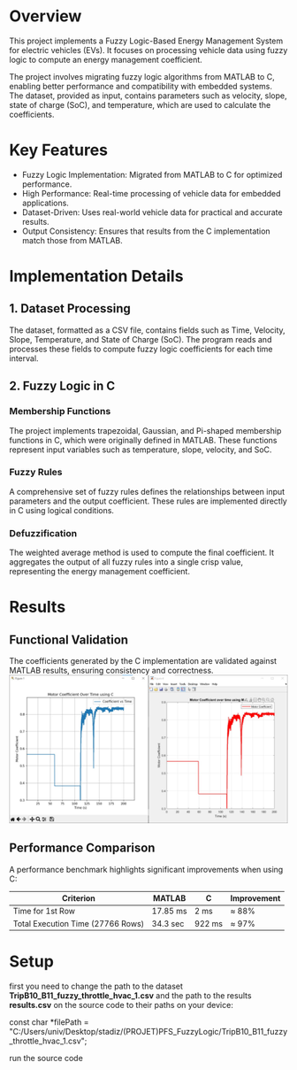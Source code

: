 
# Overview

This project implements a Fuzzy Logic-Based Energy Management System for electric vehicles (EVs). It focuses on processing vehicle data using fuzzy logic to compute an energy management coefficient.

The project involves migrating fuzzy logic algorithms from MATLAB to C, enabling better performance and compatibility with embedded systems. The dataset, provided as input, contains parameters such as velocity, slope, state of charge (SoC), and temperature, which are used to calculate the coefficients.

# Key Features 

- Fuzzy Logic Implementation: Migrated from MATLAB to C for optimized performance.
- High Performance: Real-time processing of vehicle data for embedded applications.
- Dataset-Driven: Uses real-world vehicle data for practical and accurate results.
- Output Consistency: Ensures that results from the C implementation match those from MATLAB.

# Implementation Details

## 1. Dataset Processing
The dataset, formatted as a CSV file, contains fields such as Time, Velocity, Slope, Temperature, and State of Charge (SoC). The program reads and processes these fields to compute fuzzy logic coefficients for each time interval.

## 2. Fuzzy Logic in C

### Membership Functions
The project implements trapezoidal, Gaussian, and Pi-shaped membership functions in C, which were originally defined in MATLAB. These functions represent input variables such as temperature, slope, velocity, and SoC.

### Fuzzy Rules
A comprehensive set of fuzzy rules defines the relationships between input parameters and the output coefficient. These rules are implemented directly in C using logical conditions.

### Defuzzification
The weighted average method is used to compute the final coefficient. It aggregates the output of all fuzzy rules into a single crisp value, representing the energy management coefficient.

# Results
## Functional Validation
The coefficients generated by the C implementation are validated against MATLAB results, ensuring consistency and correctness.
![FuncComp](https://github.com/activif99/FuzzyLogic_From_Matlab_To_C_language/blob/main/images/FuncComp.jpeg?raw=true)

## Performance Comparison
A performance benchmark highlights significant improvements when using C:

| Criterion | MATLAB |  C  | Improvement |
|-----------------------------------|----------|----------|----------|
| Time for 1st Row | 17.85 ms |  2 ms  | ≈ 88% |
| Total Execution Time (27766 Rows) | 34.3 sec |  922 ms  | ≈ 97% |

# Setup

first you need to change the path to the dataset **TripB10_B11_fuzzy_throttle_hvac_1.csv** and the path to the results **results.csv** on the source code to their paths on your device:
  
  const char *filePath = "C:/Users/univ/Desktop/stadiz/(PROJET)PFS_FuzzyLogic/TripB10_B11_fuzzy_throttle_hvac_1.csv";

run the source code


